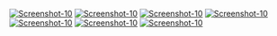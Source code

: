 <a href="https://image.prntscr.com/image/TehEMFEsQEyrXBgzY4NVDQ.png"><img src="https://image.prntscr.com/image/TehEMFEsQEyrXBgzY4NVDQ.png" alt="Screenshot-10" border="0"></a>
<a href="https://image.prntscr.com/image/1Qm3eg39QAGnlKnuY-MTTw.png"><img src="https://image.prntscr.com/image/1Qm3eg39QAGnlKnuY-MTTw.png" alt="Screenshot-10" border="0"></a>
<a href="https://image.prntscr.com/image/W-D-hGAfR1SRdqpVp8-rYw.png"><img src="https://image.prntscr.com/image/W-D-hGAfR1SRdqpVp8-rYw.png" alt="Screenshot-10" border="0"></a>
<a href="https://image.prntscr.com/image/7tzuduEsSwuqIN6lUDd5GQ.png"><img src="https://image.prntscr.com/image/7tzuduEsSwuqIN6lUDd5GQ.png" alt="Screenshot-10" border="0"></a>
<a href="https://image.prntscr.com/image/b97bYuVwTE2eQbWHpAHa0g.png"><img src="https://image.prntscr.com/image/b97bYuVwTE2eQbWHpAHa0g.png" alt="Screenshot-10" border="0"></a>
<a href="https://image.prntscr.com/image/k3vAGFB5SJ_YA8hsKGK0jQ.png"><img src="https://image.prntscr.com/image/k3vAGFB5SJ_YA8hsKGK0jQ.png" alt="Screenshot-10" border="0"></a>
<a href="https://image.prntscr.com/image/JyfEc1ZoTNSV1XRIsSHAiw.png"><img src="https://image.prntscr.com/image/JyfEc1ZoTNSV1XRIsSHAiw.png" alt="Screenshot-10" border="0"></a>

